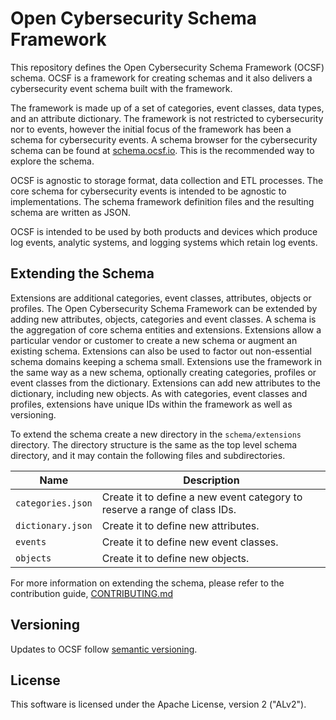 # Open Cybersecurity Schema Framework

This repository defines the Open Cybersecurity Schema Framework (OCSF) schema.
OCSF is a framework for creating schemas and it also delivers a cybersecurity
event schema built with the framework.

The framework is made up of a set of categories, event classes, data types,
and an attribute dictionary. The framework is not restricted to cybersecurity
nor to events, however the initial focus of the framework has been a schema
for cybersecurity events. A schema browser for the cybersecurity schema can
be found at [schema.ocsf.io](https://schema.ocsf.io). This is the recommended
way to explore the schema.

OCSF is agnostic to storage format, data collection and ETL processes. The core
schema for cybersecurity events is intended to be agnostic to implementations.
The schema framework definition files and the resulting schema are written as JSON.

OCSF is intended to be used by both products and devices which produce log events,
analytic systems, and logging systems which retain log events.

## Extending the Schema

Extensions are additional categories, event classes, attributes, objects or profiles. The Open
Cybersecurity Schema Framework can be extended by adding new attributes, objects, categories
and event classes. A schema is the aggregation of core schema entities and extensions.
Extensions allow a particular vendor or customer to create a new schema or augment an existing
schema. Extensions can also be used to factor out non-essential schema domains keeping a
schema small. Extensions use the framework in the same way as a new schema, optionally
creating categories, profiles or event classes from the dictionary. Extensions can add new
attributes to the dictionary, including new objects. As with categories, event classes and profiles,
extensions have unique IDs within the framework as well as versioning.


To extend the schema create a new directory in the `schema/extensions` directory. The directory
structure is the same as the top level schema directory, and it may contain the following files
and subdirectories.

| Name              | Description                                                  |
| ----------------- | ------------------------------------------------------------ |
| `categories.json` | Create it to define a new event category to reserve a range of class IDs. |
| `dictionary.json` | Create it to define new attributes.                          |
| `events`          | Create it to define new event classes.                       |
| `objects`         | Create it to define new objects.                             |

For more information on extending the schema, please refer to the contribution guide,
[CONTRIBUTING.md](https://github.com/ocsf/ocsf-schema/blob/main/CONTRIBUTING.md)

## Versioning

Updates to OCSF follow [semantic versioning](https://semver.org/).

## License

This software is licensed under the Apache License, version 2 ("ALv2").
